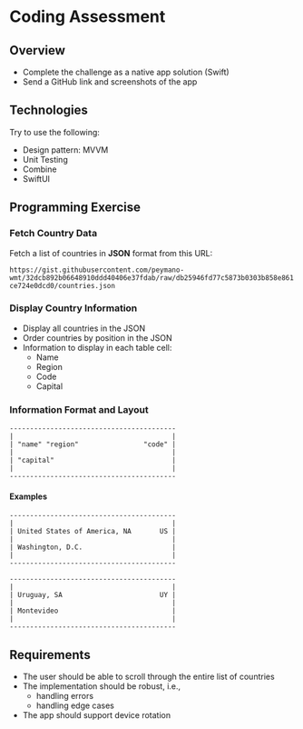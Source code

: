 # Coding Assessment

## Overview

* Complete the challenge as a native app solution (Swift)
* Send a GitHub link and screenshots of the app

## Technologies

Try to use the following:

* Design pattern: MVVM
* Unit Testing
* Combine
* SwiftUI

## Programming Exercise

### Fetch Country Data

Fetch a list of countries in **JSON** format from this URL:


`https://gist.githubusercontent.com/peymano-wmt/32dcb892b06648910ddd40406e37fdab/raw/db25946fd77c5873b0303b858e861ce724e0dcd0/countries.json`


### Display Country Information

* Display all countries in the JSON
* Order countries by position in the JSON
* Information to display in each table cell:
	* Name
    * Region
    * Code
    * Capital

### Information Format and Layout

```
-----------------------------------------
|                                       |
| "name" "region"                "code" |
|                                       |
| "capital"                             |
|                                       |
-----------------------------------------
```

#### Examples

```
-----------------------------------------
|                                       |
| United States of America, NA       US |
|                                       |
| Washington, D.C.                      |
|                                       |
-----------------------------------------

-----------------------------------------
|                                       |
| Uruguay, SA                        UY |
|                                       |
| Montevideo                            |
|                                       |
-----------------------------------------
```

## Requirements

* The user should be able to scroll through the entire list of countries
* The implementation should be robust, i.e.,
	* handling errors
	* handling edge cases
* The app should support device rotation